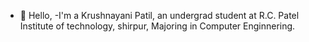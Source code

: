 - 👋 Hello,
-I'm a Krushnayani Patil, an undergrad student at R.C. Patel Institute of technology, shirpur, Majoring in Computer Enginnering. 

<!---
krushnayani/krushnayani is a ✨ special ✨ repository because its `README.md` (this file) appears on your GitHub profile.
You can click the Preview link to take a look at your changes.
--->
